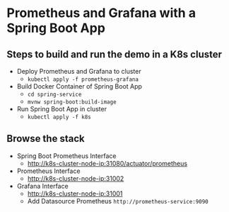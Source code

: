 # Prometheus and Grafana with a Spring Boot App

## Steps to build and run the demo in a K8s cluster

- Deploy Prometheus and Grafana to cluster
  - `kubectl apply -f prometheus-grafana`
- Build Docker Container of Spring Boot App
  - `cd spring-service`
  - `mvnw spring-boot:build-image`
- Run Spring Boot App in cluster
  - `kubectl apply -f k8s`

## Browse the stack

- Spring Boot Prometheus Interface
  - <http://k8s-cluster-node-ip:31080/actuator/prometheus>
- Prometheus Interface
  - <http://k8s-cluster-node-ip:31002>
- Grafana Interface
  - <http://k8s-cluster-node-ip:31001>
  - Add Datasource Prometheus `http://prometheus-service:9090`
